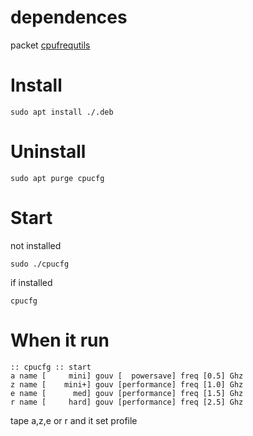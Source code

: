 # dependences
packet [cpufrequtils](https://doc.ubuntu-fr.org/cpu-frequtils)
# Install
```
sudo apt install ./.deb
```
# Uninstall
```
sudo apt purge cpucfg
```
# Start
not installed
```
sudo ./cpucfg
```
if installed
```
cpucfg
```
# When it run
```
:: cpucfg :: start
a name [     mini] gouv [  powersave] freq [0.5] Ghz
z name [    mini+] gouv [performance] freq [1.0] Ghz
e name [      med] gouv [performance] freq [1.5] Ghz
r name [     hard] gouv [performance] freq [2.5] Ghz
```
tape a,z,e or r and it set profile
